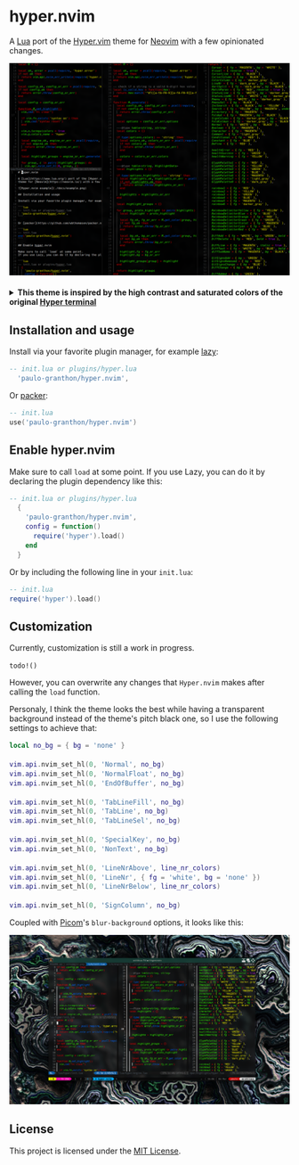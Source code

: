 # hyper.nvim

A [Lua](https://www.lua.org/) port of the [Hyper.vim](https://github.com/jdsimcoe/hyper.vim)
theme for [Neovim](https://neovim.io/) with a few opinionated changes.

![Hyper.nvim example](./docs/example.png)

<!-- markdownlint-disable MD013 MD033 -->
<h4>
<details>
  <summary>This theme is inspired by the high contrast and saturated colors of the original <a href='https://hyper.is'>Hyper terminal</a></summary>
  <img alt="Hyper terminal" src="./docs/hyper-terminal.png" align="center" />
  </details>
</h4>

## Installation and usage

Install via your favorite plugin manager, for example [lazy](https://github.com/folke/lazy.nvim):

```lua
-- init.lua or plugins/hyper.lua
  'paulo-granthon/hyper.nvim',
```

Or [packer](https://github.com/wbthomason/packer.nvim):

```lua
-- init.lua
use('paulo-granthon/hyper.nvim')
```

## Enable hyper.nvim

Make sure to call `load` at some point.
If you use Lazy, you can do it by declaring the plugin dependency like this:

```lua
-- init.lua or plugins/hyper.lua
  {
    'paulo-granthon/hyper.nvim',
    config = function()
      require('hyper').load()
    end
  }
```

Or by including the following line in your `init.lua`:

```lua
-- init.lua
require('hyper').load()
```

## Customization

Currently, customization is still a work in progress.

`todo!()`

However, you can overwrite any changes that `Hyper.nvim` makes after calling the `load` function.  

Personaly, I think the theme looks the best while having a transparent background
instead of the theme's pitch black one,
so I use the following settings to achieve that:

```lua
local no_bg = { bg = 'none' }

vim.api.nvim_set_hl(0, 'Normal', no_bg)
vim.api.nvim_set_hl(0, 'NormalFloat', no_bg)
vim.api.nvim_set_hl(0, 'EndOfBuffer', no_bg)

vim.api.nvim_set_hl(0, 'TabLineFill', no_bg)
vim.api.nvim_set_hl(0, 'TabLine', no_bg)
vim.api.nvim_set_hl(0, 'TabLineSel', no_bg)

vim.api.nvim_set_hl(0, 'SpecialKey', no_bg)
vim.api.nvim_set_hl(0, 'NonText', no_bg)

vim.api.nvim_set_hl(0, 'LineNrAbove', line_nr_colors)
vim.api.nvim_set_hl(0, 'LineNr', { fg = 'white', bg = 'none' })
vim.api.nvim_set_hl(0, 'LineNrBelow', line_nr_colors)

vim.api.nvim_set_hl(0, 'SignColumn', no_bg)
```

Coupled with [Picom](https://github.com/yshui/picom)'s `blur-background` options, it looks like this:

![Hyper.nvim example transparent](./docs/example-transparent.png)

## License

This project is licensed under the [MIT License](https://github.com/paulo-granthon/hyper.nvim/blob/main/LICENSE).
